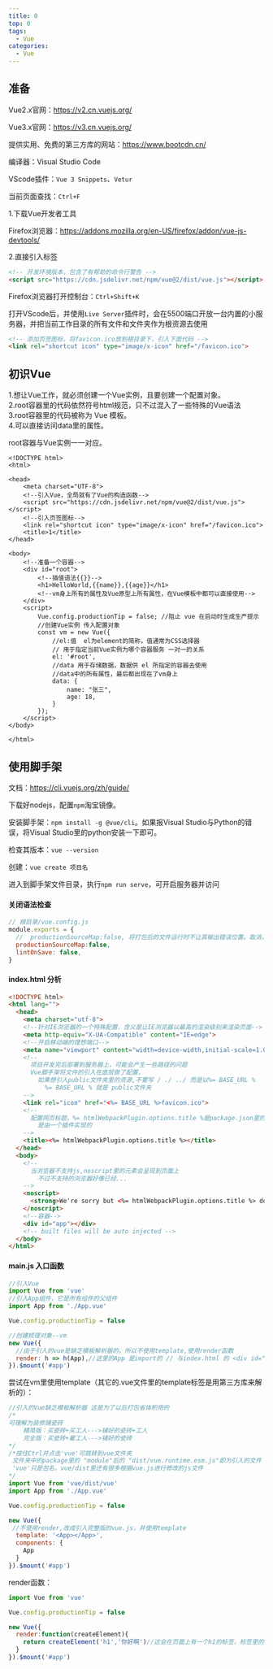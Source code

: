 ```yaml
---
title: 0
top: 0
tags:
  - Vue
categories:
  - Vue
---
```


## 准备

Vue2.x官网：https://v2.cn.vuejs.org/

Vue3.x官网：https://v3.cn.vuejs.org/

提供实用、免费的第三方库的网站：https://www.bootcdn.cn/

编译器：Visual Studio Code

VScode插件：`Vue 3 Snippets`、`Vetur`

当前页面查找：`Ctrl+F`

1.下载Vue开发者工具

Firefox浏览器：https://addons.mozilla.org/en-US/firefox/addon/vue-js-devtools/

2.直接引入标签

```html
<!-- 开发环境版本，包含了有帮助的命令行警告 -->
<script src="https://cdn.jsdelivr.net/npm/vue@2/dist/vue.js"></script>
```

Firefox浏览器打开控制台：`Ctrl+Shift+K`

打开VScode后，并使用`Live Server`插件时，会在5500端口开放一台内置的小服务器，并把当前工作目录的所有文件和文件夹作为根资源去使用

```html
<!-- 添加页签图标，将favicon.ico放到根目录下，引入下面代码 -->
<link rel="shortcut icon" type="image/x-icon" href="/favicon.ico">
```

<h2>初识Vue</h2>

1.想让Vue工作，就必须创建一个Vue实例，且要创建一个配置对象。<br>2.root容器里的代码依然符号html规范，只不过混入了一些特殊的Vue语法<br>3.root容器里的代码被称为 Vue 模板。<br>4.可以直接访问data里的属性。

root容器与Vue实例一一对应。

```Vue
<!DOCTYPE html>
<html>

<head>
    <meta charset="UTF-8">
    <!--引入Vue，全局就有了Vue的构造函数-->
    <script src="https://cdn.jsdelivr.net/npm/vue@2/dist/vue.js"></script>
    <!--引入页签图标-->
    <link rel="shortcut icon" type="image/x-icon" href="/favicon.ico">
    <title>1</title>
</head>

<body>
    <!--准备一个容器-->
    <div id="root">
        <!--插值语法{{}}-->
        <h1>HelloWorld,{{name}},{{age}}</h1>
        <!--vm身上所有的属性及Vue原型上所有属性，在Vue模板中都可以直接使用-->
    </div>
    <script>
        Vue.config.productionTip = false; //阻止 vue 在启动时生成生产提示
        //创建Vue实例 传入配置对象
        const vm = new Vue({
            //el:值  el为element的简称，值通常为CSS选择器
            // 用于指定当前Vue实例为哪个容器服务 一对一的关系
            el: '#root',
            //data 用于存储数据，数据供 el 所指定的容器去使用
            //data中的所有属性，最后都出现在了vm身上
            data: {
                name: "张三",
                age: 18,
            }
        });
    </script>
</body>

</html>
```

## 使用脚手架

文档：https://cli.vuejs.org/zh/guide/

下载好nodejs，配置`npm`淘宝镜像。

安装脚手架：`npm install -g @vue/cli`。如果报Visual Studio与Python的错误，将Visual Studio里的python安装一下即可。

检查其版本：`vue --version`

创建：`vue create 项目名`

进入到脚手架文件目录，执行`npm run serve`，可开启服务器并访问

#### 关闭语法检查

```javascript
// 根目录/vue.config.js
module.exports = {
  //  productionSourceMap:false, 将打包后的文件运行时不让其输出错误位置。取消，可大量减少文件大小
  productionSourceMap:false,
  lintOnSave: false,
}
```

#### index.html 分析

```html
<!DOCTYPE html>
<html lang="">
  <head>
    <meta charset="utf-8">
    <!--针对IE浏览器的一个特殊配置，含义是让IE浏览器以最高的渲染级别来渲染页面-->
    <meta http-equiv="X-UA-Compatible" content="IE=edge">
    <!--开启移动端的理想端口-->
    <meta name="viewport" content="width=device-width,initial-scale=1.0">
    <!--
      项目开发完后部署到服务器上，可能会产生一些路径的问题
      Vue脚手架将文件的引入在底层做了配置，
        如果想引入public文件夹里的资源,不要写 / ./ ../ 而是以%= BASE_URL %
          %= BASE_URL % 就是 public文件夹
    -->
    <link rel="icon" href="<%= BASE_URL %>favicon.ico">
    <!--
      配置网页标题，%= htmlWebpackPlugin.options.title %是package.json里的项目名name
        是由一个插件实现的
    -->
    <title><%= htmlWebpackPlugin.options.title %></title>
  </head>
  <body>
    <!--
      当浏览器不支持js,noscript里的元素会呈现到页面上
        不过不支持的浏览器好像已经...
    -->
    <noscript>
      <strong>We're sorry but <%= htmlWebpackPlugin.options.title %> doesn't work properly without JavaScript enabled. Please enable it to continue.</strong>
    </noscript>
    <!--容器-->
    <div id="app"></div>
    <!-- built files will be auto injected -->
  </body>
</html>
```

####  main.js 入口函数

```js
//引入Vue
import Vue from 'vue'
//引入App组件，它是所有组件的父组件
import App from './App.vue'

Vue.config.productionTip = false

//创建梳理对象--vm
new Vue({
  //由于引入的vue是缺乏模板解析器的，所以不使用template,使用render函数
  render: h => h(App),//这里的App 是import的 // 与index.html 的 <div id="app"></div> 对应
}).$mount('#app')
```

尝试在vm里使用template（其它的.vue文件里的template标签是用第三方库来解析的）：

```js
//引入的Vue缺乏模板解析器 这是为了以后打包省体积用的
/*
可理解为装修铺瓷砖
	精简版：买瓷砖+买工人--->铺好的瓷砖+工人
	完全版：买瓷砖+雇工人--->铺好的瓷砖
*/
/*按住Ctrl并点击'vue'可跳转到vue文件夹
 文件夹中的package里的 "module"后的 "dist/vue.runtime.esm.js"即为引入的文件
 'vue'只是包名，vue/dist里还有很多根据vue.js进行修改的js文件
*/
import Vue from 'vue/dist/vue'
import App from './App.vue'

Vue.config.productionTip = false

new Vue({
 //不使用render,改成引入完整版的vue.js，并使用template
  template: '<App></App>',
  components: {
    App
  }
}).$mount('#app')
```

render函数：

```js
import Vue from 'vue'

Vue.config.productionTip = false

new Vue({
  render:function(createElement){
    return createElement('h1','你好啊')//这会在页面上有一个h1的标签，标签里的内容为 你好啊
  }
}).$mount('#app')
```



